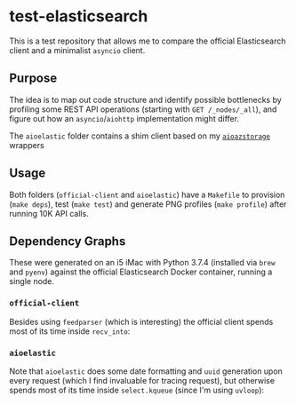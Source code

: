 # test-elasticsearch

This is a test repository that allows me to compare the official Elasticsearch client and a minimalist `asyncio` client.

## Purpose

The idea is to map out code structure and identify possible bottlenecks by profiling some REST API operations (starting with `GET /_nodes/_all`), and figure out how an `asyncio`/`aiohttp` implementation might differ.

The `aioelastic` folder contains a shim client based on my [`aioazstorage`](https://github.com/rcarmo/aioazstorage) wrappers

## Usage

Both folders (`official-client` and `aioelastic`) have a `Makefile` to provision (`make deps`), test (`make test`) and generate PNG profiles (`make profile`) after running 10K API calls.

## Dependency Graphs

These were generated on an i5 iMac with Python 3.7.4 (installed via `brew` and `pyenv`) against the official Elasticsearch Docker container, running a single node.

### `official-client`

Besides using `feedparser` (which is interesting) the official client spends most of its time inside `recv_into`:

### `aioelastic`

Note that `aioelastic` does some date formatting and `uuid` generation upon every request (which I find invaluable for tracing request), but otherwise spends most of its time inside `select.kqueue` (since I'm using `uvloop`):
